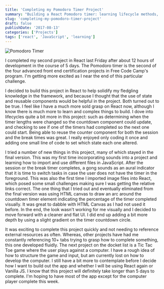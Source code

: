 ```yaml
---
title: 'Completing my Pomodoro Timer Project'
summary: "Building a React Pomodoro timer: learning lifecycle methods, importing assets, and exploring HTML Canvas for UI."
slug: 'completing-my-pomodoro-timer-project'
draft: false
publishDate: '2017-08-13'
categories: ['Projects']
tags: ['react', 'JavaScript', 'learning']
---
```

![Pomodoro Timer](images/2017-08-pomodoro-timer-v1.jpg)

I completed my second project in React last Friday after about 12 hours of development in the course of 5 days. The Pomodoro timer is the second of the four advanced front end certification projects in Free Code Camp's program. I'm getting more excited as I near the end of this particular challenge.

I decided to build this project in React to help solidify my fledgling knowledge in the framework, and because I thought that the use of state and reusable components would be helpful in the project. Both turned out to be true. I feel like I have a much more sold grasp on React now, although I know there is much more to learn and complex things to build. I dove into lifecycles quite a bit more in this project: such as determining when the timer lengths were changed so the countdown component could update, and checking to see if one of the timers had completed so the next one could start. Being able to reuse the counter component for both the session and the break times was great. I really enjoyed only coding it once and adding one small line of code to set which state each one altered.

I tried a number of new things in this project, many of which stayed in the final version. This was my first time incorporating sounds into a project and learning how to import and use different files in JavaScript. After the session or the break timer completes, a gong sounds as an aural indicator that it is time to switch tasks in case the user does not have the timer in the foreground. This was also the first time I imported image files into React, which posed some small challenges making sure I was getting the relative links correct. The one thing that I tried out and eventually eliminated from the final version was using HTML canvas to draw an arc around the countdown timer element indicating the percentage of the timer completed visually. It was great to dabble with HTML Canvas as I had not used it before. In the end, the look wasn't working for me visually and I decided to move forward with a cleaner and flat UI. I did end up adding a bit more depth by using a slight gradient on the timer countdown circle.

It was exciting to complete this project quickly and not needing to reference external resources as often. Whereas, other projects have had me constantly referencing 10+ tabs trying to grasp how to complete something, this one developed fluidly. The next project on the docket list is a Tic Tac Toe game where the user plays against a computer. I have a rough idea of how to structure the game and input, but am currently lost on how to develop the computer. I still have a bit more to contemplate before I decide how I want to build out the app and whether I will be using React again or Vanilla JS. I know that this project will definitely take longer than 5 days to complete. I'm hoping to have most of the app except for the computer player complete this week.
